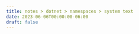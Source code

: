 ```yaml
---
title: notes > dotnet > namespaces > system text
date: 2023-06-06T00:00:00-06:00
draft: false
---
```

